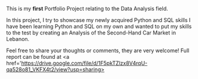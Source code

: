 This is my <b>first</b> Portfolio Project relating to the Data Analysis field.

In this project, I try to showcase my newly acquired Python and SQL skills
I have been learning Python and SQL on my own and wanted to put my skills to the test by creating an Analysis of the Second-Hand Car Market in Lebanon.

Feel free to share your thoughts or comments, they are very welcome! Full report can be found at <a href='https://drive.google.com/file/d/1F5pkTZlzx8V4rqU-qa528o81_VKFX4t2/view?usp=sharing></a>
